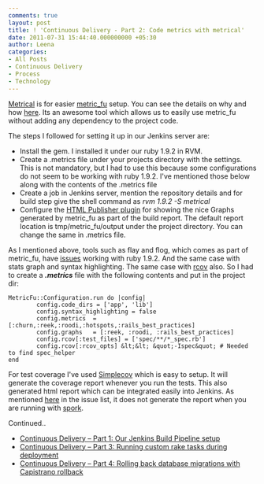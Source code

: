 ```yaml
---
comments: true
layout: post
title: ! 'Continuous Delivery - Part 2: Code metrics with metrical'
date: 2011-07-31 15:44:40.000000000 +05:30
author: Leena
categories:
- All Posts
- Continuous Delivery
- Process
- Technology
---
```

<a href="http://iain.nl/easier-metricfu-with-metrical">Metrical</a> is for easier <a href="http://metric-fu.rubyforge.org/">metric_fu</a> setup. You can see the details on why and how <a href="http://iain.nl/easier-metricfu-with-metrical">here</a>. Its an awesome tool which allows us to easily use metric_fu without adding any dependency to the project code.

The steps I followed for setting it up in our Jenkins server are:
<ul>
	<li> Install the gem. I installed it under our ruby 1.9.2 in RVM.</li>
	<li> Create a .metrics file under your projects directory with the settings. This is not mandatory, but I had to use this because some configurations do not seem to be working with ruby 1.9.2. I've mentioned those below along with the contents of the .metrics file</li>
	<li> Create a job in Jenkins server, mention the repository details and for build step give the shell command as <em>rvm 1.9.2 -S metrical</em></li>
	<li> Configure the <a href="https://wiki.jenkins-ci.org/display/JENKINS/HTML+Publisher+Plugin">HTML Publisher plugin</a> for showing the nice Graphs generated by metric_fu as part of the build report. The default report location is tmp/metric_fu/output under the project directory. You can change the same in .metrics file.</li>
</ul>
As I mentioned above, tools such as flay and flog, which comes as part of metric_fu, have <a href="https://github.com/iain/metrical/issues/4">issues</a> working with ruby 1.9.2. And the same case with stats graph and syntax highlighting. The same case with <a href="https://github.com/relevance/rcov/issues/8">rcov</a> also. So I had to create a <em><strong>.metrics</strong></em> file with the following contents and put in the project dir:

<span style="font-family: Consolas, Monaco, 'Courier New', Courier, monospace; line-height: 18px;"> </span>

```
MetricFu::Configuration.run do |config|
        config.code_dirs = ['app', 'lib']
        config.syntax_highlighting = false
        config.metrics  = [:churn,:reek,:roodi,:hotspots,:rails_best_practices]
        config.graphs   = [:reek, :roodi, :rails_best_practices]
        config.rcov[:test_files] = ['spec/**/*_spec.rb']
        config.rcov[:rcov_opts] &lt;&lt; &quot;-Ispec&quot; # Needed to find spec_helper
end
```

For test coverage I've used <a href="https://github.com/colszowka/simplecov">Simplecov</a> which is easy to setup. It will generate the coverage report whenever you run the tests. This also generated html report which can be integrated easily into Jenkins. As mentioned <a href="https://github.com/colszowka/simplecov/issues/42">here</a> in the issue list, it does not generate the report when you are running with <a href="https://github.com/timcharper/spork/wiki">spork</a>.

Continued..
<ul>
	<li><a title="Continuous Delivery – Part 1: Our Jenkins Build Pipeline setup" href="/blog/2011/07/continuous-delivery-using-jenkins-build-pipeline/">Continuous Delivery – Part 1: Our Jenkins Build Pipeline setup</a></li>
	<li><a title="Continuous Delivery – Part 3: Running custom rake tasks during deployment" href="/blog/2011/07/continuous-delivery-contd/">Continuous Delivery – Part 3: Running custom rake tasks during deployment</a></li>
	<li><a title="Continuous Delivery – Part 4: Rolling back database migrations with Capistrano rollback" href="/blog/2011/08/continuous-delivery-part-3-rolling-back-database-migrations-with-capistrano-rollback/">Continuous Delivery – Part 4: Rolling back database migrations with Capistrano rollback</a></li>
</ul>
